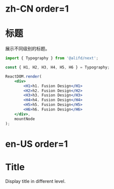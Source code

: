 # zh-CN order=1

# 标题

展示不同级别的标题。

```jsx
import { Typography } from '@alifd/next';

const { H1, H2, H3, H4, H5, H6 } = Typography;

ReactDOM.render(
    <div>
        <H1>h1. Fusion Design</H1>
        <H2>h2. Fusion Design</H2>
        <H3>h3. Fusion Design</H3>
        <H4>h4. Fusion Design</H4>
        <H5>h5. Fusion Design</H5>
        <H6>h6. Fusion Design</H6>
    </div>,
    mountNode
);
```

# en-US order=1

# Title

Display title in different level.
